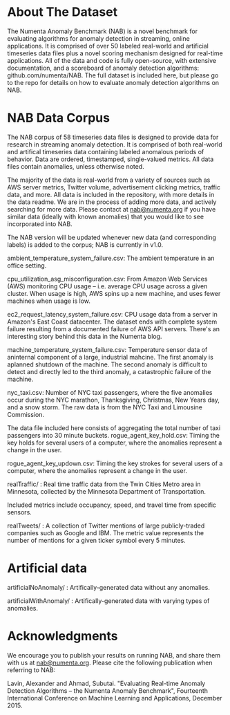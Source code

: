 # About The Dataset
The Numenta Anomaly Benchmark (NAB) is a novel benchmark for evaluating algorithms for anomaly detection in streaming, online applications. It is comprised of over 50 labeled real-world and artificial timeseries data files plus a novel scoring mechanism designed for real-time applications. All of the data and code is fully open-source, with extensive documentation, and a scoreboard of anomaly detection algorithms: github.com/numenta/NAB. The full dataset is included here, but please go to the repo for details on how to evaluate anomaly detection algorithms on NAB.

# NAB Data Corpus
The NAB corpus of 58 timeseries data files is designed to provide data for research in streaming anomaly detection. It is comprised of both real-world and artifical timeseries data containing labeled anomalous periods of behavior. Data are ordered, timestamped, single-valued metrics. All data files contain anomalies, unless otherwise noted.

The majority of the data is real-world from a variety of sources such as AWS server metrics, Twitter volume, advertisement clicking metrics, traffic data, and more. All data is included in the repository, with more details in the data readme. We are in the process of adding more data, and actively searching for more data. Please contact at nab@numenta.org if you have similar data (ideally with known anomalies) that you would like to see incorporated into NAB.

The NAB version will be updated whenever new data (and corresponding labels) is added to the corpus; NAB is currently in v1.0.



ambient_temperature_system_failure.csv: The ambient temperature in an office setting.

cpu_utilization_asg_misconfiguration.csv: From Amazon Web Services (AWS) monitoring CPU usage – i.e. average CPU usage across a given cluster. When usage is high, AWS spins up a new machine, and uses fewer machines when usage is low.

ec2_request_latency_system_failure.csv: CPU usage data from a server in Amazon's East Coast datacenter. The dataset ends with complete system failure resulting from a documented failure of AWS API servers. There's an interesting story behind this data in the Numenta blog.

machine_temperature_system_failure.csv: Temperature sensor data of aninternal component of a large, industrial mahcine. The first anomaly is aplanned shutdown of the machine. The second anomaly is difficult to detect and directly led to the third anomaly, a catastrophic failure of the machine.

nyc_taxi.csv: Number of NYC taxi passengers, where the five anomalies occur during the NYC marathon, Thanksgiving, Christmas, New Years day, and a snow storm. The raw data is from the NYC Taxi and Limousine Commission.

The data file included here consists of aggregating the total number of taxi passengers into 30 minute buckets. rogue_agent_key_hold.csv: Timing the key holds for several users of a computer, where the anomalies represent a change in the user.

rogue_agent_key_updown.csv: Timing the key strokes for several users of a computer, where the anomalies represent a change in the user. 

realTraffic/ : Real time traffic data from the Twin Cities Metro area in Minnesota, collected by the Minnesota Department of Transportation.

Included metrics include occupancy, speed, and travel time from specific sensors.

realTweets/ : A collection of Twitter mentions of large publicly-traded companies such as Google and IBM. The metric value represents the number of mentions for a given ticker symbol every 5 minutes.

# Artificial data
artificialNoAnomaly/ : Artifically-generated data without any anomalies.

artificialWithAnomaly/ : Artifically-generated data with varying types of anomalies.

# Acknowledgments
We encourage you to publish your results on running NAB, and share them with us at nab@numenta.org. Please cite the following publication when referring to NAB:

Lavin, Alexander and Ahmad, Subutai. "Evaluating Real-time Anomaly Detection Algorithms – the Numenta Anomaly Benchmark", Fourteenth International Conference on Machine Learning and Applications, December 2015.

